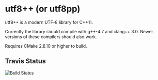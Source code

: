 utf8++ (or utf8pp)
==================

utf8++ is a modern UTF-8 library for C++11.

Currently the library should compile with g++-4.7 and clang++ 3.0.
Newer versions of these compilers should also work.

Requires CMake 2.8.10 or higher to build.

Travis Status
-------------

[![Build Status](https://travis-ci.org/Drako/utf8pp.svg?branch=master)](https://travis-ci.org/Drako/utf8pp)

